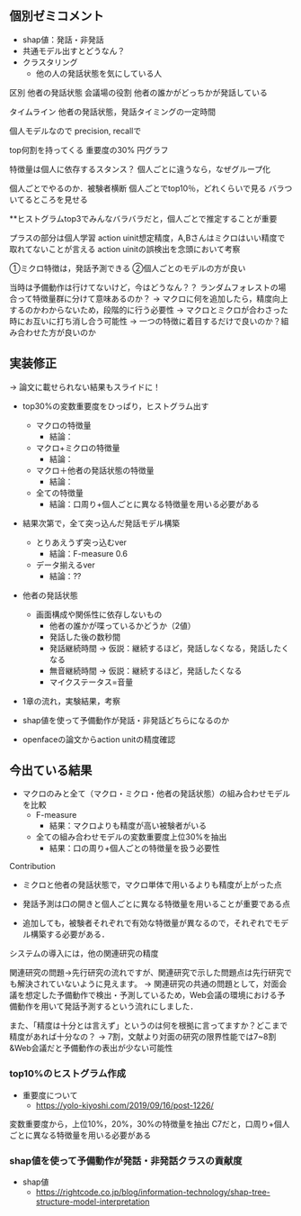 ## 個別ゼミコメント

- shap値：発話・非発話
- 共通モデル出すとどうなん？
- クラスタリング
  - 他の人の発話状態を気にしている人

区別
他者の発話状態
会議場の役割
他者の誰かがどっちかが発話している

タイムライン
他者の発話状態，発話タイミングの一定時間

個人モデルなので
precision, recallで

top何割を持ってくる
重要度の30%
円グラフ

特徴量は個人に依存するスタンス？
個人ごとに違うなら，なぜグループ化

個人ごとでやるのか．被験者横断
個人ごとでtop10％，どれくらいで見る
バラついてるところを見せる

**ヒストグラムtop3でみんなバラバラだと，個人ごとで推定することが重要

プラスの部分は個人学習
action uinit想定精度，A,Bさんはミクロはいい精度で取れてないことが言える
action uinitの誤検出を念頭において考察

①ミクロ特徴は，発話予測できる
②個人ごとのモデルの方が良い

当時は予備動作は行けてないけど，今はどうなん？？
ランダムフォレストの場合って特徴量群に分けて意味あるのか？
→ マクロに何を追加したら，精度向上するのかわからないため，段階的に行う必要性
→ マクロとミクロが合わさった時にお互いに打ち消し合う可能性
→ 一つの特徴に着目するだけで良いのか？組み合わせた方が良いのか

## 実装修正

→ 論文に載せられない結果もスライドに！

- top30%の変数重要度をひっぱり，ヒストグラム出す
  - マクロの特徴量
    - 結論：
  - マクロ+ミクロの特徴量
    - 結論：
  - マクロ＋他者の発話状態の特徴量
    - 結論：
  - 全ての特徴量
    - 結論：口周り+個人ごとに異なる特徴量を用いる必要がある

- 結果次第で，全て突っ込んだ発話モデル構築
  - とりあえうず突っ込むver
    - 結論：F-measure 0.6
  - データ揃えるver
    - 結論：??

- 他者の発話状態
  - 画面構成や関係性に依存しないもの
    - 他者の誰かが喋っているかどうか（2値）
    - 発話した後の数秒間
    - 発話継続時間 -> 仮説：継続するほど，発話しなくなる，発話したくなる
    - 無音継続時間 -> 仮説：継続するほど，発話したくなる
    - マイクステータス=音量
- 1章の流れ，実験結果，考察
- shap値を使って予備動作が発話・非発話どちらになるのか
- openfaceの論文からaction unitの精度確認

## 今出ている結果

- マクロのみと全て（マクロ・ミクロ・他者の発話状態）の組み合わせモデルを比較
  - F-measure
    - 結果：マクロよりも精度が高い被験者がいる
  - 全ての組み合わせモデルの変数重要度上位30%を抽出
    - 結果：口の周り+個人ごとの特徴量を扱う必要性



Contribution
- ミクロと他者の発話状態で，マクロ単体で用いるよりも精度が上がった点
- 発話予測は口の開きと個人ごとに異なる特徴量を用いることが重要である点

- 追加しても，被験者それぞれで有効な特徴量が異なるので，それぞれでモデル構築する必要がある．

システムの導入には，他の関連研究の精度

関連研究の問題→先行研究の流れですが、関連研究で示した問題点は先行研究でも解決されていないように見えます。
→ 関連研究の共通の問題として，対面会議を想定した予備動作で検出・予測しているため，Web会議の環境における予備動作を用いて発話予測するという流れにしました．


また、「精度は十分とは言えず」というのは何を根拠に言ってますか？どこまで精度があれば十分なの？
→ 7割，文献より対面の研究の限界性能では7~8割&Web会議だと予備動作の表出が少ない可能性

### top10%のヒストグラム作成

- 重要度について
  - https://yolo-kiyoshi.com/2019/09/16/post-1226/

変数重要度から，上位10%，20%，30%の特徴量を抽出
C7だと，口周り+個人ごとに異なる特徴量を用いる必要がある


### shap値を使って予備動作が発話・非発話クラスの貢献度

- shap値
  - https://rightcode.co.jp/blog/information-technology/shap-tree-structure-model-interpretation

